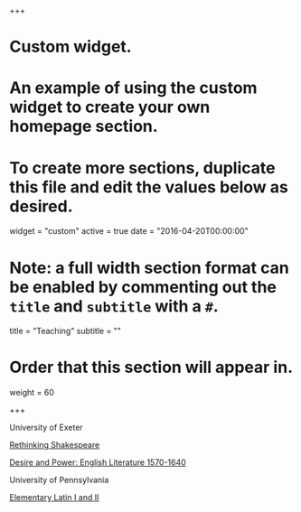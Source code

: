 +++
# Custom widget.
# An example of using the custom widget to create your own homepage section.
# To create more sections, duplicate this file and edit the values below as desired.
widget = "custom"
active = true
date = "2016-04-20T00:00:00"

# Note: a full width section format can be enabled by commenting out the `title` and `subtitle` with a `#`.
title = "Teaching"
subtitle = ""

# Order that this section will appear in.
weight = 60

+++

University of Exeter

[Rethinking Shakespeare](https://humanities.exeter.ac.uk/english/modules/eas1041/)

[Desire and Power: English Literature 1570-1640](https://humanities.exeter.ac.uk/english/modules/eas2026/)


University of Pennsylvania

[Elementary Latin I and II](https://catalog.upenn.edu/courses/latn/)
